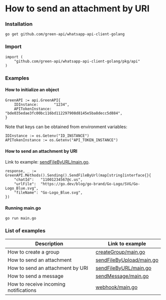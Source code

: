 # How to send an attachment by URI

### Installation

```shell
go get github.com/green-api/whatsapp-api-client-golang
```

### Import

```
import (
	"github.com/green-api/whatsapp-api-client-golang/pkg/api"
)
```

### Examples

#### How to initialize an object

```
GreenAPI := api.GreenAPI{
    IDInstance:       "1234",
    APITokenInstance: "bde035edae3fc00bc116bd112297908d8145e5ba8decc5d884",
}
```

Note that keys can be obtained from environment variables:

```
IDInstance := os.Getenv("ID_INSTANCE")
APITokenInstance := os.Getenv("API_TOKEN_INSTANCE")
```

#### How to send an attachment by URI

Link to
example: [sendFileByURL/main.go](https://github.com/green-api/whatsapp-api-client-golang/blob/master/examples/sendFileByURL/main.go).

```
response, _ := GreenAPI.Methods().Sending().SendFileByUrl(map[string]interface{}{
    "chatId":   "11001234567@c.us",
    "urlFile":  "https://go.dev/blog/go-brand/Go-Logo/SVG/Go-Logo_Blue.svg",
    "fileName": "Go-Logo_Blue.svg",
})
```

#### Running main.go

```shell
go run main.go
```

### List of examples

| Description                           | Link to example                                                                                                                   |
|---------------------------------------|-----------------------------------------------------------------------------------------------------------------------------------|
| How to create a group                 | [createGroup/main.go](https://github.com/green-api/whatsapp-api-client-golang/blob/master/examples/createGroup/main.go)           |
| How to send an attachment             | [sendFileByUpload/main.go](https://github.com/green-api/whatsapp-api-client-golang/blob/master/examples/sendFileByUpload/main.go) |
| How to send an attachment by URI      | [sendFileByURL/main.go](https://github.com/green-api/whatsapp-api-client-golang/blob/master/examples/sendFileByURL/main.go)       |
| How to send a message                 | [sendMessage/main.go](https://github.com/green-api/whatsapp-api-client-golang/blob/master/examples/sendMessage/main.go)           |
| How to receive incoming notifications | [webhook/main.go](https://github.com/green-api/whatsapp-api-client-golang/blob/master/examples/webhook/main.go)                   |
